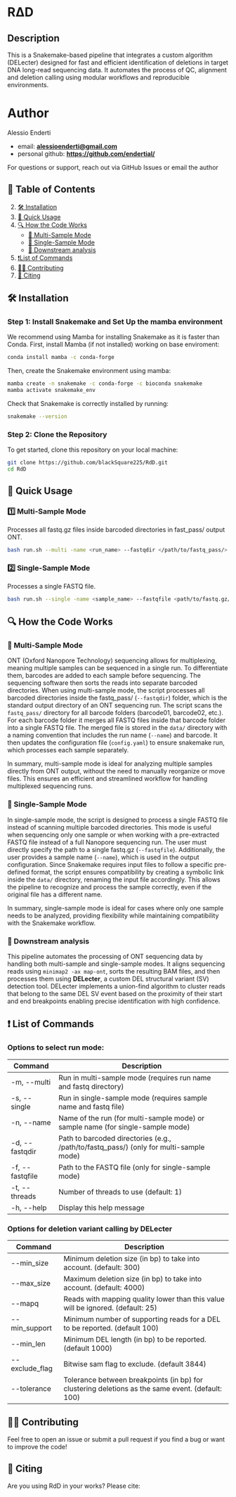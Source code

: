 # RΔD

## Description
This is a Snakemake-based pipeline that integrates a custom algorithm (DELecter) designed for fast and efficient identification of deletions in target DNA long-read sequencing data. It automates the process of QC, alignment and deletion calling using modular workflows and reproducible environments.

# Author

Alessio Enderti 

- email: **alessioenderti@gmail.com**
- personal github: **https://github.com/endertial/**

For questions or support, reach out via GitHub Issues or email the author

## 📖 Table of Contents
2. [🛠 Installation](#-installation)
3. [📌 Quick Usage](#-quick-usage)
4. [🔍 How the Code Works](#-how-the-script-works)
   - [🔹 Multi-Sample Mode](#-multi-sample-mode)
   - [🔹 Single-Sample Mode](#-single-sample-mode)
   - [🚀 Downstream analysis](#-downstream-analysis)
5. [❗List of Commands](#-list-of-commands)
7. [👨‍💻 Contributing](#-contributing)
8. [📖 Citing](#-citing)


## 🛠 Installation

### Step 1: Install Snakemake and Set Up the mamba environment

We recommend using Mamba for installing Snakemake as it is faster than Conda. 
First, install Mamba (if not installed) working on base enviroment:
```bash
conda install mamba -c conda-forge
```

Then, create the Snakemake environment using mamba:
```bash
mamba create -n snakemake -c conda-forge -c bioconda snakemake
mamba activate snakemake_env
```

Check that Snakemake is correctly installed by running:
```bash
snakemake --version
```

### Step 2: Clone the Repository
To get started, clone this repository on your local machine:

```bash
git clone https://github.com/blackSquare225/RdD.git
cd RdD
```


## 📌 Quick Usage

### **1️⃣ Multi-Sample Mode**
Processes all fastq.gz files inside barcoded directories in fast_pass/ output ONT.
```bash
bash run.sh --multi -name <run_name> --fastqdir </path/to/fastq_pass/> --threads <num_of_threads>
```

### **2️⃣ Single-Sample Mode**
Processes a single FASTQ file.
```bash
bash run.sh --single -name <sample_name> --fastqfile <path/to/fastq.gz/file> --threads <num_of_threads>
```


## 🔍 How the Code Works

### **🔹 Multi-Sample Mode**
ONT (Oxford Nanopore Technology) sequencing allows for multiplexing, meaning multiple samples can be sequenced in a single run. To differentiate them, barcodes are added to each sample before sequencing. The sequencing software then sorts the reads into separate barcoded directories.
When using multi-sample mode, the script processes all barcoded directories inside the fastq_pass/ (`--fastqdir`) folder, which is the standard output directory of an ONT sequencing run. The script scans the `fastq_pass/` directory for all barcode folders (barcode01, barcode02, etc.). For each barcode folder it merges all FASTQ files inside that barcode folder into a single FASTQ file. The merged file is stored in the `data/` directory with a naming convention that includes the run name (`--name`) and barcode. It then updates the configuration file (`config.yaml`) to ensure snakemake run, which processes each sample separately.

In summary, multi-sample mode is ideal for analyzing multiple samples directly from ONT output, without the need to manually reorganize or move files. This ensures an efficient and streamlined workflow for handling multiplexed sequencing runs.

### **🔹 Single-Sample Mode**
In single-sample mode, the script is designed to process a single FASTQ file instead of scanning multiple barcoded directories. This mode is useful when sequencing only one sample or when working with a pre-extracted FASTQ file instead of a full Nanopore sequencing run.
The user must directly specify the path to a single fastq.gz (`--fastqfile`). Additionally, the user provides a sample name (`--name`), which is used in the output configuration.
Since Snakemake requires input files to follow a specific pre-defined format, the script ensures compatibility by creating a symbolic link inside the `data/` directory, renaming the input file accordingly. This allows the pipeline to recognize and process the sample correctly, even if the original file has a different name.

In summary, single-sample mode is ideal for cases where only one sample needs to be analyzed, providing flexibility while maintaining compatibility with the Snakemake workflow.

### **🚀 Downstream analysis**
This pipeline automates the processing of ONT sequencing data by handling both multi-sample and single-sample modes. It aligns sequencing reads using `minimap2 -ax map-ont`, sorts the resulting BAM files, and then processes them using **DELecter**, a custom DEL structural variant (SV) detection tool. DELecter implements a union-find algorithm to cluster reads that belong to the same DEL SV event based on the proximity of their start and end breakpoints enabling precise identification with high confidence.


## ❗ List of Commands

### Options to select run mode:
| Command | Description | 
|---------|-------------|
| -m, --multi     |  Run in multi-sample mode (requires run name and fastq directory) |
| -s, --single    |  Run in single-sample mode (requires sample name and fastq file) |
| -n, --name      |  Name of the run (for multi-sample mode) or sample name (for single-sample mode) |
| -d, --fastqdir  |  Path to barcoded directories (e.g., /path/to/fastq_pass/) (only for multi-sample mode) |
| -f, --fastqfile |  Path to the FASTQ file (only for single-sample mode) |
| -t, --threads   |  Number of threads to use (default: 1) |
| -h, --help      |  Display this help message |

### Options for deletion variant calling by DELecter
|  Command  | Description |
|-----------|-------------| 
| --min_size         |  Minimum deletion size (in bp) to take into account. (default: 300) |
| --max_size         |  Maximum deletion size (in bp) to take into account. (default: 4000) |
| --mapq             |   Reads with mapping quality lower than this value will be ignored. (default: 25) |
| --min_support      |  Minimum number of supporting reads for a DEL to be reported. (default 100) |
| --min_len          |   Minimum DEL length (in bp) to be reported. (default 1000) |
| --exclude_flag     |   Bitwise sam flag to exclude. (default 3844) |
| --tolerance        |   Tolerance between breakpoints (in bp) for clustering deletions as the same event. (default: 100) |


## 👨‍💻 Contributing
Feel free to open an issue or submit a pull request if you find a bug or want to improve the code!

## 📖 Citing

Are you using RdD in your works? Please cite:

